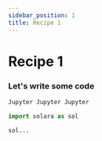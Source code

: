 ```yaml
---
sidebar_position: 1
title: Recipe 1
---
```


# Recipe 1

### Let's write some code

```py
Jupyter Jupyter Jupyter

import solara as sol

sol...
```
